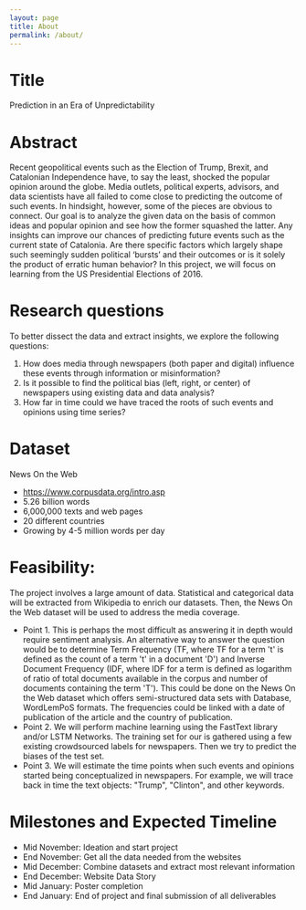 ```yaml
---
layout: page
title: About
permalink: /about/
---
```


# Title
Prediction in an Era of Unpredictability


# Abstract
Recent geopolitical events such as the Election of Trump, Brexit, and Catalonian Independence have, to say the least, shocked the popular opinion around the globe. Media outlets, political experts, advisors, and data scientists have all failed to come close to predicting the outcome of such events. In hindsight, however, some of the pieces are obvious to connect. Our goal is to analyze the given data on the basis of common ideas and popular opinion and see how the former squashed the latter. Any insights can improve our chances of predicting future events such as the current state of Catalonia. Are there specific factors which largely shape such seemingly sudden political ‘bursts’ and their outcomes or is it solely the product of erratic human behavior? In this project, we will focus on learning from the US Presidential Elections of 2016.


# Research questions
To better dissect the data and extract insights, we explore the following questions:
1. How does media through newspapers (both paper and digital) influence these events through information or misinformation?
2. Is it possible to find the political bias (left, right, or center) of newspapers using existing data and data analysis?
3. How far in time could we have traced the roots of such events and opinions using time series?


# Dataset
News On the Web
* https://www.corpusdata.org/intro.asp
* 5.26 billion words
* 6,000,000 texts and web pages
* 20 different countries
* Growing by 4-5 million words per day


# Feasibility: 
The project involves a large amount of data. Statistical and categorical data will be extracted from Wikipedia to enrich our datasets. Then, the News On the Web dataset will be used to address the media coverage.
* Point 1. This is perhaps the most difficult as answering it in depth would require sentiment analysis. An alternative way to answer the question would be to determine Term Frequency (TF, where TF for a term 't' is defined as the count of a term 't' in a document 'D') and Inverse Document Frequency (IDF, where IDF for a term is defined as logarithm of ratio of total documents available in the corpus and number of documents containing the term 'T'). This could be done on the News On the Web dataset which offers semi-structured data sets with Database, WordLemPoS formats. The frequencies could be linked with a date of publication of the article and the country of publication.
* Point 2. We will perform machine learning using the FastText library and/or LSTM Networks. The training set for our is gathered using a few existing crowdsourced labels for newspapers. Then we try to predict the biases of the test set.
* Point 3. We will estimate the time points when such events and opinions started being conceptualized in newspapers. For example, we will trace back in time the text objects: "Trump", "Clinton", and other keywords. 


# Milestones and Expected Timeline
* Mid November: Ideation and start project
* End November: Get all the data needed from the websites
* Mid December: Combine datasets and extract most relevant information
* End December: Website Data Story
* Mid January: Poster completion
* End January: End of project and final submission of all deliverables

